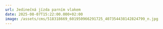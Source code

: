 ```yaml
---
url: Jedinečná jízda parním vlakem
date: 2025-08-07T15:22:00.000+02:00
image: /assets/cms/518318669_601950966291725_407354438142824799_n.jpg
---
```

